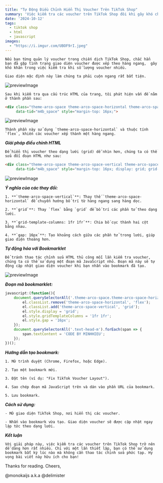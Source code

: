 ```yaml
---
title: "Tự Động Điều Chỉnh Hiển Thị Voucher Trên TikTok Shop"
summary: 'Việc kiểm tra các voucher trên TikTok Shop đôi khi gây khó chịu do cách bố trí mặc định. Bài viết này sẽ hướng dẫn cách thay đổi giao diện voucher để dễ kiểm tra hơn thông qua việc tùy chỉnh HTML và tạo bookmark tự động trên trình duyệt.'
date: '2024-10-12'
tags:
  - tiktok shop
  - html
  - javascript
images:
  - "https://i.imgur.com/UBOF9rI.jpeg"
---
```


	Nếu bạn từng quản lý voucher trong chiến dịch TikTok Shop, chắc hẳn bạn đã gặp tình trạng giao diện voucher được xếp theo hàng ngang,  gây khó khăn trong việc kiểm tra khi số lượng voucher nhiều.

	Giao diện mặc định này làm chúng ta phải cuộn ngang rất bất tiện.

![previewImage](https://i.imgur.com/tjofzQz.jpeg "Result")

	Sau khi kiểm tra qua cấu trúc HTML của trang, tôi phát hiện vấn đề nằm ở thành phần sau:

```html
<div class="theme-arco-space theme-arco-space-horizontal theme-arco-space-align-center theme-m4b-space flex overflow-hidden items-stretch" 
	 data-tid="m4b_space" style="margin-top: 16px;">
```

![previewImage](https://i.imgur.com/FBycnVW.jpeg "Result")

	Thành phần này sử dụng `theme-arco-space-horizontal` và thuộc tính `flex`, khiến các voucher xếp thành một hàng ngang. 



***Giải pháp điều chỉnh HTML***

	Để hiển thị voucher theo dạng lưới (grid) dễ nhìn hơn, chúng ta có thể sửa đổi đoạn HTML như sau:

```html
<div class="theme-arco-space theme-arco-space-vertical theme-arco-space-align-center theme-m4b-space grid overflow-hidden items-stretch" 
	 data-tid="m4b_space" style="margin-top: 16px; display: grid; grid-template-columns: 1fr 1fr; gap: 16px;">
```

![previewImage](https://i.imgur.com/INE1TEL.jpeg "Result")



***Ý nghĩa của các thay đổi:***

	1. **`theme-arco-space-vertical`**: Thay thế `theme-arco-space-horizontal` để chuyển hướng bố trí từ hàng ngang sang hàng dọc.

	2. **`grid`**: Thay `flex` bằng `grid` để bố trí các phần tử theo dạng lưới.

	3. **`grid-template-columns: 1fr 1fr`**: Chia bố cục thành hai cột bằng nhau.

	4. **`gap: 16px`**: Tạo khoảng cách giữa các phần tử trong lưới, giúp giao diện thoáng hơn.



***Tự động hóa với Bookmarklet***

	Để tránh thao tác chỉnh sửa HTML thủ công mỗi lần kiểm tra voucher, chúng ta có thể sử dụng một đoạn mã JavaScript nhỏ. Đoạn mã này sẽ tự động cập nhật giao diện voucher khi bạn nhấn vào bookmark đã tạo.

![previewImage](https://i.imgur.com/UeFzu89.jpeg "Result")



***Đoạn mã bookmarklet:***

```javascript
javascript:(function(){
    document.querySelectorAll('.theme-arco-space.theme-arco-space-horizontal.theme-arco-space-align-center.theme-m4b-space').forEach(el => {
        el.classList.remove('theme-arco-space-horizontal', 'flex');
        el.classList.add('theme-arco-space-vertical', 'grid');
        el.style.display = 'grid';
        el.style.gridTemplateColumns = '1fr 1fr';
        el.style.gap = '16px';
    });
    document.querySelectorAll('.text-head-m').forEach(span => {
        span.textContent = 'CODE BY MINHHIEU';
    });
})();
```


***Hướng dẫn tạo bookmark:***

	1. Mở trình duyệt (Chrome, Firefox, hoặc Edge).

	2. Tạo một bookmark mới.

	3. Đặt tên (ví dụ: "Fix TikTok Voucher Layout").

	4. Sao chép đoạn mã JavaScript trên và dán vào phần URL của bookmark.

	5. Lưu bookmark.



***Cách sử dụng:***

	- Mở giao diện TikTok Shop, nơi hiển thị các voucher.

	- Nhấn vào bookmark vừa tạo. Giao diện voucher sẽ được cập nhật ngay lập tức theo dạng lưới.



***Kết luận***

	Với giải pháp này, việc kiểm tra các voucher trên TikTok Shop trở nên dễ dàng hơn rất nhiều. Chỉ với một lần thiết lập, bạn có thể sử dụng bookmark bất kỳ lúc nào mà không cần thao tác chỉnh sửa phức tạp. Hy vọng bài viết này hữu ích cho bạn!



Thanks for reading. Cheers,


@monokaijs a.k.a @delimister



